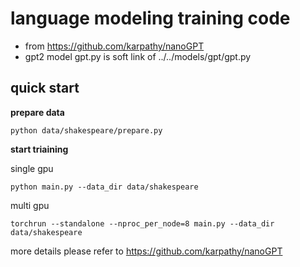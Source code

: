 # language modeling training code

- from https://github.com/karpathy/nanoGPT
- gpt2 model gpt.py is soft link of ../../models/gpt/gpt.py

## quick start

**prepare data**

```shell
python data/shakespeare/prepare.py
```

**start triaining**

single gpu

```shell
python main.py --data_dir data/shakespeare
```

multi gpu

```shell
torchrun --standalone --nproc_per_node=8 main.py --data_dir data/shakespeare
```

more details please refer to https://github.com/karpathy/nanoGPT



